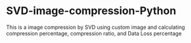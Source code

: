 # SVD-image-compression-Python
This is a image compression by SVD using custom image and calculating 
compression percentage, compression ratio, and Data Loss percentage
